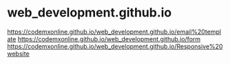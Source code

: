 # web_development.github.io

 https://codemxonline.github.io/web_development.github.io/email%20template  https://codemxonline.github.io/web_development.github.io/form   https://codemxonline.github.io/web_development.github.io/Responsive%20website
 

